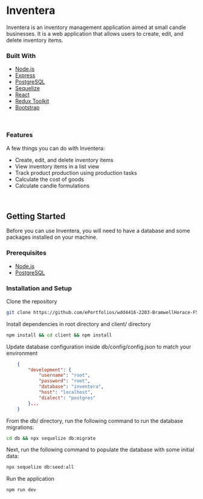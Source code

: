 # Inventera

Inventera is an inventory management application aimed at small candle businesses. It is a web application that allows users to create, edit, and delete inventory items.

### Built With

- [Node.js](https://nodejs.org/)
- [Express](https://expressjs.com/)
- [PostgreSQL](https://www.postgresql.org/)
- [Sequelize](https://sequelize.org/)
- [React](https://reactjs.org/)
- [Redux Toolkit](https://redux-toolkit.js.org/)
- [Bootstrap](https://getbootstrap.com/)

<br>

### Features

A few things you can do with Inventera:

- Create, edit, and delete inventory items
- View inventory items in a list view
- Track product production using production tasks
- Calculate the cost of goods
- Calculate candle formulations

<br>

## Getting Started

Before you can use Inventera, you will need to have a database and some packages installed on your machine.

### Prerequisites

- [Node.js](https://nodejs.org/)
- [PostgreSQL](https://www.postgresql.org/)

### Installation and Setup

Clone the repository

```zsh
git clone https://github.com/ePortfolios/wdd4416-2203-BramwellHorace-FS.git
```

Install dependencies in root directory and client/ directory

```zsh
npm install && cd client && npm install
```

Update database configuration inside db/config/config.json to match your environment

```json
    {
        "development": {
            "username": "root",
            "password": "root",
            "database": "inventera",
            "host": "localhost",
            "dialect": "postgres"
        }...
    }
```

From the db/ directory, run the following command to run the database migrations:

```zsh
cd db && npx sequelize db:migrate
```

Next, run the following command to populate the database with some initial data:

```zsh
npx sequelize db:seed:all
```

Run the application

```zsh
npm run dev
```
